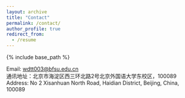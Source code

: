 ```yaml
---
layout: archive
title: "Contact"
permalink: /contact/
author_profile: true
redirect_from:
  - /resume
---
```


{% include base_path %}

Email: wdtt003@bfsu.edu.cn <br>
通讯地址：北京市海淀区西三环北路2号北京外国语大学东校区，100089
Address: No 2 Xisanhuan North Road, Haidian District, Beijing, China, 100089
